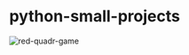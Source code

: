 # python-small-projects
![red-quadr-game](https://github.com/user-attachments/assets/e7ad9ea4-8448-4ac0-bfae-c185ec661445)
